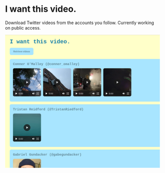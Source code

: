 # I want this video.

Download Twitter videos from the accounts you follow. Currently working on public access.

![Screenshot of webapp](preview.png)

